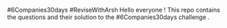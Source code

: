 #6Companies30days #ReviseWithArsh
Hello everyone !
This repo contains the questions and their solution to the #6Companies30days challenge .

